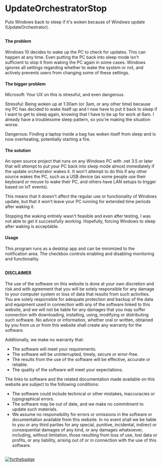 ﻿# UpdateOrchestratorStop
Puts Windows back to sleep if it's woken because of Windows update (UpdateOrchestrator).

##

#### The problem

Windows 10 decides to wake up the PC to check for updates. This can happen at any time. Even putting the PC back into sleep mode isn't sufficient to stop it from waking the PC again in some cases. Windows ignores all settings regarding whether to wake the system or not, and actively prevents users from changing some of these settings.

#### The bigger problem

Microsoft: Your UX on this is stressful, and even dangerous.

Stressful: Being woken up at 1:30am (or 3am, or any other time) because my PC has decided to wake itself up and I now have to put it back to sleep if I want to get to sleep again, knowing that I have to be up for work at 6am. I already have a troublesome sleep pattern, so you're making the situation worse.

Dangerous: Finding a laptop inside a bag has woken itself from sleep and is now overheating, potentially starting a fire.

#### The solution
An open source project that runs on any Windows PC with .net 3.5 or later that will attempt to put your PC back into sleep mode almost immediately if the update orchestrator wakes it. It won't attempt to do this if any other source wakes the PC, such as a USB device (as some people use their keyboard or mouse to wake their PC, and others have LAN setups to trigger based on IoT events).

This means that it doesn't affect the regular use or functionality of Windows update, but that it won't leave your PC running for extended time periods after waking it.

Stopping the waking entirely wasn't feasible and even after testing, I was not able to get it successfully working. Hopefully, forcing Windows to sleep after waking is acceptable.

#### Usage
This program runs as a desktop app and can be minimized to the notification area. The checkbox controls enabling and disabling monitoring and functionality.

##

#### DISCLAIMER

The use of the software on this website is done at your own discretion and risk and with agreement that you will be solely responsible for any damage to your computer system or loss of data that results from such activities. You are solely responsible for adequate protection and backup of the data and equipment used in connection with any of the software linked to this website, and we will not be liable for any damages that you may suffer connection with downloading, installing, using, modifying or distributing such software. No advice or information, whether oral or written, obtained by you from us or from this website shall create any warranty for the software.

Additionally, we make no warranty that:

 - The software will meet your requirements.
 - The software will be uninterrupted, timely, secure or error-free.
 - The results from the use of the software will be effective, accurate or reliable.
 - The quality of the software will meet your expectations.
 
 
The links to software and the related documentation made available on this website are subject to the following conditions:

 - The software could include technical or other mistakes, inaccuracies or typographical errors.
 - The software may be out of date, and we make no commitment to update such materials.
 - We assume no responsibility for errors or omissions in the software or documentation available from this website.
In no event shall we be liable to you or any third parties for any special, punitive, incidental, indirect or consequential damages of any kind, or any damages whatsoever, including, without limitation, those resulting from loss of use, lost data or profits, or any liability, arising out of or in connection with the use of this software.

##

[![forthebadge](https://forthebadge.com/images/badges/built-with-resentment.svg)](https://forthebadge.com)

